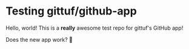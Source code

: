 # Testing gittuf/github-app

Hello, world! This is a **really** awesome test repo for gittuf's GitHub app!

Does the new app work? :eyes:
